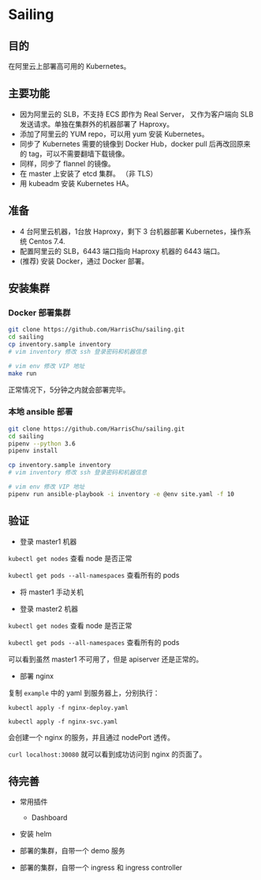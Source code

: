# Sailing

## 目的

在阿里云上部署高可用的 Kubernetes。

## 主要功能

* 因为阿里云的 SLB，不支持 ECS 即作为 Real Server， 又作为客户端向 SLB 发送请求。单独在集群外的机器部署了 Haproxy。
* 添加了阿里云的 YUM repo，可以用 yum 安装 Kubernetes。
* 同步了 Kubernetes 需要的镜像到 Docker Hub，docker pull 后再改回原来的 tag，可以不需要翻墙下载镜像。
* 同样，同步了 flannel 的镜像。
* 在 master 上安装了 etcd 集群。 （非 TLS）
* 用 kubeadm 安装 Kubernetes HA。

## 准备

* 4 台阿里云机器，1台放 Haproxy，剩下 3 台机器部署 Kubernetes，操作系统 Centos 7.4.
* 配置阿里云的 SLB，6443 端口指向 Haproxy 机器的 6443 端口。
* (推荐) 安装 Docker，通过 Docker 部署。

## 安装集群

### Docker 部署集群

```sh
git clone https://github.com/HarrisChu/sailing.git
cd sailing
cp inventory.sample inventory
# vim inventory 修改 ssh 登录密码和机器信息

# vim env 修改 VIP 地址
make run

```

正常情况下，5分钟之内就会部署完毕。

### 本地 ansible 部署

```sh
git clone https://github.com/HarrisChu/sailing.git
cd sailing
pipenv --python 3.6
pipenv install

cp inventory.sample inventory
# vim inventory 修改 ssh 登录密码和机器信息

# vim env 修改 VIP 地址
pipenv run ansible-playbook -i inventory -e @env site.yaml -f 10
```

## 验证

* 登录 master1 机器

`kubectl get nodes` 查看 node 是否正常

`kubectl get pods --all-namespaces` 查看所有的 pods

* 将 master1 手动关机

* 登录 master2 机器

`kubectl get nodes` 查看 node 是否正常

`kubectl get pods --all-namespaces` 查看所有的 pods

可以看到虽然 master1 不可用了，但是 apiserver 还是正常的。

* 部署 nginx

复制 `example` 中的 yaml 到服务器上，分别执行：

`kubectl apply -f nginx-deploy.yaml`

`kubectl apply -f nginx-svc.yaml`

会创建一个 nginx 的服务，并且通过 nodePort 透传。

`curl localhost:30080` 就可以看到成功访问到 nginx 的页面了。

## 待完善

* 常用插件
    * Dashboard

* 安装 helm
* 部署的集群，自带一个 demo 服务
* 部署的集群，自带一个 ingress 和 ingress controller
